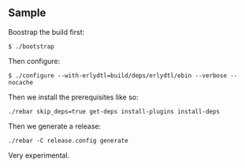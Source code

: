 ## Sample

Boostrap the build first:

    $ ./bootstrap

Then configure:

    $ ./configure --with-erlydtl=build/deps/erlydtl/ebin --verbose --nocache

Then we install the prerequisites like so:

    ./rebar skip_deps=true get-deps install-plugins install-deps

Then we generate a release:

    ./rebar -C release.config generate

Very experimental.
